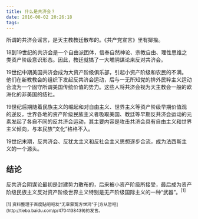 ```yaml
---
title: 什么是共济会？
date: 2016-08-02 20:26:18
tags: 
---
```


所谓的共济会谣言，是天主教教廷散布的。《共产党宣言》里有揶揄。

18到19世纪的共济会是一个自由派团体，信奉自然神论、宗教自由、理性思维之类资产阶级意识形态。因此，教廷就搞了一大堆阴谋论来反对共济会。

19世纪中期美国共济会成为大资产阶级俱乐部，引起小资产阶级和农民的不满。他们在新教教会的组织下发起反共济会运动，后与一无所知党的排外民粹主义运动合流为一个固守所谓美国传统价值的势力。这些人将共济会视为天主教会一般的欧洲化的非美国的结社。

19世纪后期随着民族主义的崛起和对自由主义、世界主义等资产阶级早期价值观的逆反，世界各地的资产阶级民族主义者吸取美国、教廷等早期反共济会运动的元素发起了各自不同的反共济会运动，其主要内容是攻击共济会具有自由主义和世界主义倾向，与本民族“文化”格格不入。

19世纪末期，反共济会、反犹太主义和反社会主义思想逐步合流，成为法西斯主义的一个源头。

## 结论 ##

反共济会阴谋论最初是封建势力散布的，后来被小资产阶级所接受，最后成为资产阶级民族主义反对资产阶级世界主义特别是无产阶级国际主义的一种“武器”。<sup>[1]</sup>

<sub>
[1] 资料整理于百度贴吧吧友“无辜蒙冤方世鸿”于[方从哲吧](http://tieba.baidu.com/p/4704138439)的发言。
</sub>
